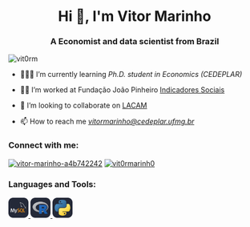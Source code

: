 <h1 align="center">Hi 👋, I'm Vitor Marinho</h1>
<h3 align="center">A Economist and data scientist from Brazil</h3>

<p align="left"> <img src="https://komarev.com/ghpvc/?username=vit0rm&label=Profile%20views&color=0e75b6&style=flat" alt="vit0rm" /> </p>

- 🧑🏿‍🎓 I’m currently learning *Ph.D. student in Economics (CEDEPLAR)*

- 🕵🏿 I’m  worked at Fundação João Pinheiro [Indicadores Sociais](https://rpubs.com/fjp)

- 👥️ I’m looking to collaborate on [LACAM](https://figshare.com/articles/dataset/Tabelas_de_Recusos_e_Usos_do_Par_de_2017/23291702)

- 📫 How to reach me *vitormarinho@cedeplar.ufmg.br*

<h3 align="left">Connect with me:</h3>
<p align="left">
<a href="https://linkedin.com/in/vitor-marinho-a4b742242" target="blank"><img align="center" src="https://raw.githubusercontent.com/rahuldkjain/github-profile-readme-generator/master/src/images/icons/Social/linked-in-alt.svg" alt="vitor-marinho-a4b742242" height="30" width="40" /></a>
<a href="https://instagram.com/vit0rmarinh0" target="blank"><img align="center" src="https://raw.githubusercontent.com/rahuldkjain/github-profile-readme-generator/master/src/images/icons/Social/instagram.svg" alt="vit0rmarinh0" height="30" width="40" /></a>
</p>

<h3 align="left">Languages and Tools:</h3>
<p align="left"> 
<a href="https://www.mysql.com/" target="_blank" rel="noreferrer"> 
<img src="https://raw.githubusercontent.com/tandpfun/skill-icons/af89bcc5e478013caaa514c31a3789f25e818193/icons/MySQL-Dark.svg" alt="mysql" width="40" height="40"/> 
</a> 
<a href="https://rpubs.com/fjp" target="_blank" rel="noreferrer"> 
<img src="https://raw.githubusercontent.com/tandpfun/skill-icons/af89bcc5e478013caaa514c31a3789f25e818193/icons/R-Dark.svg" alt="R" width="40" height="40"/> 
</a> 
<a href="https://www.python.org" target="_blank" rel="noreferrer"> 
<img src="https://raw.githubusercontent.com/tandpfun/skill-icons/af89bcc5e478013caaa514c31a3789f25e818193/icons/Python-Dark.svg" alt="python" width="40" height="40"/> 
</a> 
</p>
